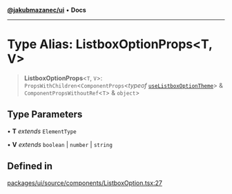 [**@jakubmazanec/ui**](../README.md) • **Docs**

---

# Type Alias: ListboxOptionProps\<T, V\>

> **ListboxOptionProps**\<`T`, `V`\>: `PropsWithChildren`\<`ComponentProps`\<_typeof_
> [`useListboxOptionTheme`](../functions/useListboxOptionTheme.md)\> &
> `ComponentPropsWithoutRef`\<`T`\> & `object`\>

## Type Parameters

• **T** _extends_ `ElementType`

• **V** _extends_ `boolean` \| `number` \| `string`

## Defined in

[packages/ui/source/components/ListboxOption.tsx:27](https://github.com/jakubmazanec/tools/blob/39892a8d22e72fc5aa2b2aedf9320ac8bb26fd5d/packages/ui/source/components/ListboxOption.tsx#L27)
